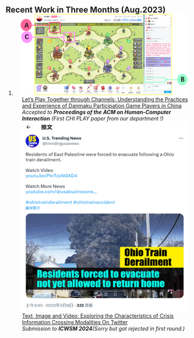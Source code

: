<h2 id="publications" style="margin: 2px 0px -15px;">Recent Work in Three Months (Aug.2023)</h2> 


<div class="publications">
<ol class="bibliography">

<li>

<div class="pub-row">

  <div class="col-sm-3 abbr" style="position: relative;padding-right: 15px;padding-left: 15px;">
    <img src="assets/img/DPG.png" class="teaser img-fluid z-depth-1">
  </div>

  <div class="col-sm-9" style="position: relative;padding-right: 15px;padding-left: 20px;">
    <div class="title"><a href="">Let’s Play Together through Channels: Understanding the
    Practices and Experience of Danmaku Participation Game
    Players in China</a></div>
    <!-- <div class="author"><strong>Yaoyao Liu</strong>, Yuting Su, An-An Liu, Bernt Schiele, Qianru Sun</div> -->
    <div class="periodical"><em>Accepted to <strong>Proceedings of the ACM on Human-Computer Interaction</strong> (First CHI PLAY paper from our department !) </em></div>
    <div class="links">
    </div>
  </div>
  
</div>


<div class="pub-row">

  <div class="col-sm-3 abbr" style="position: relative;padding-right: 15px;padding-left: 15px;">
    <img src="assets/img/sample2.png" class="teaser img-fluid z-depth-1">
  </div>

  <div class="col-sm-9" style="position: relative;padding-right: 15px;padding-left: 20px;">
    <div class="title"><a href="">Text, Image and Video: Exploring the Characteristics of Crisis Information Crossing Modalities On Twitter</a></div>
    <!-- <div class="author"><strong>Yaoyao Liu</strong>, Yuting Su, An-An Liu, Bernt Schiele, Qianru Sun</div> -->
    <div class="periodical"><em>Submission to <strong>ICWSM 2024</strong>(Sorry but got rejected in first round.)</em></div>
    <div class="links">
    </div>
  </div>

</div>









</li>
  
<br>

</ol>
</div>

